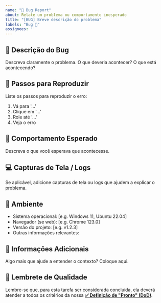 ```yaml
---
name: "🐞 Bug Report"
about: Relate um problema ou comportamento inesperado
title: "[BUG] Breve descrição do problema"
labels: "Bug 🐞"
assignees: ''
---
```


## 🧩 Descrição do Bug

Descreva claramente o problema. O que deveria acontecer? O que está acontecendo?

## 🔁 Passos para Reproduzir

Liste os passos para reproduzir o erro:

1. Vá para '...'
2. Clique em '...'
3. Role até '...'
4. Veja o erro

## 🧠 Comportamento Esperado

Descreva o que você esperava que acontecesse.

## 💻 Capturas de Tela / Logs

Se aplicável, adicione capturas de tela ou logs que ajudem a explicar o problema.

## 🧪 Ambiente

- Sistema operacional: [e.g. Windows 11, Ubuntu 22.04]
- Navegador (se web): [e.g. Chrome 123.0]
- Versão do projeto: [e.g. v1.2.3]
- Outras informações relevantes:

## 📝 Informações Adicionais

Algo mais que ajude a entender o contexto? Coloque aqui.

## 📌 Lembrete de Qualidade
Lembre-se que, para esta tarefa ser considerada concluída, ela deverá atender a todos os critérios da nossa **[✅ Definição de "Pronto" (DoD)](../../docs/05-DEFINITION_OF_DONE.md)**.